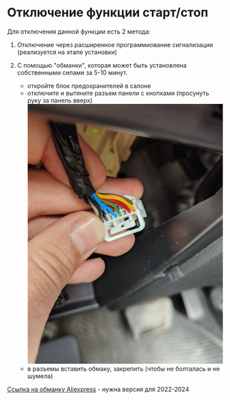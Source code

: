 # Отключение функции старт/стоп

Для отключения данной функции есть 2 метода:

1. Отключение через расширенное программиование сигнализации (реализуется на этапе установки)
   
2. С помощью "обманки", которая может быть установлена собственными силами за 5-10 минут.

    - откройте блок предохранителей в салоне
    - отключите и вытяните разъем панели с кнопками (просунуть руку за панель вверх)
        ![Image title](../images/start-stop.jpg)
    - в разъемы вставить обмаку, закрепить (чтобы не болталась и не шумела)

[Ссылка на обманку Aliexpress](https://aliexpress.ru/item/1005007649386584.html?sku_id=12000041648232711) - нужна версия для 2022-2024